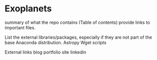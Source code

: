 # Exoplanets


summary of what the repo contains (Table of contents)
    provide links to important files.
    
List the external libraries/packages, especially if they are not part of the base Anaconda distribution.
    Astropy
    Wget scripts
    
External links
    blog
    portfolio site
    linkedin